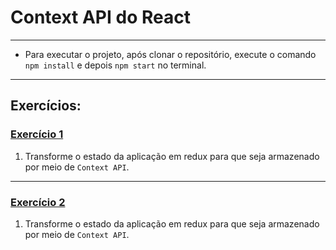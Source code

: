 # Context API do React

---

- Para executar o projeto, após clonar o repositório, execute o comando `npm install` e depois `npm start` no terminal.

---

## Exercícios:

### [Exercício 1](./exercise_1/)

1. Transforme o estado da aplicação em redux para que seja armazenado por meio de `Context API`.

---

### [Exercício 2](./exercise_2/)

1. Transforme o estado da aplicação em redux para que seja armazenado por meio de `Context API`.
